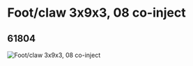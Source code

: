 # Foot/claw 3x9x3, 08 co-inject
## 61804
![Foot/claw 3x9x3, 08 co-inject](https://lc-www-live-s.legocdn.com/media/bricks/5/2/4525715.jpg)